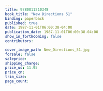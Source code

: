 ```yaml
---
title: 9780811210348
book_title: "New Directions 51"
binding: paperback
published: true
date: 1987-11-01T06:00:38-04:00
publication_date: 1987-11-01T06:00:38-04:00
show_in_forthcoming: false
contributors:

cover_image_path: New_Directions_51.jpg
forsale: false
saleprice:
shipping_charge:
price_us: 11.95
price_cn:
trim_size:
page_count:
---
```


